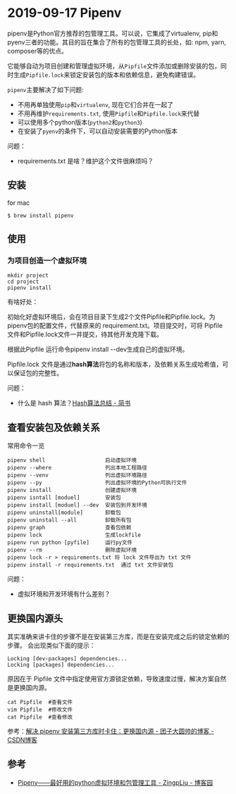 # 2019-09-17 Pipenv 

pipenv是Python官方推荐的包管理工具。可以说，它集成了virtualenv, pip和pyenv三者的功能。其目的旨在集合了所有的包管理工具的长处，如: npm, yarn, composer等的优点。

它能够自动为项目创建和管理虚拟环境，从`Pipfile`文件添加或删除安装的包，同时生成`Pipfile.lock`来锁定安装包的版本和依赖信息，避免构建错误。

`pipenv`主要解决了如下问题:

- 不用再单独使用`pip`和`virtualenv`, 现在它们合并在一起了
- 不用再维护`requirements.txt`, 使用`Pipfile`和`Pipfile.lock`来代替
- 可以使用多个python版本(`python2`和`python3`)
- 在安装了`pyenv`的条件下，可以自动安装需要的Python版本

问题：

- requirements.txt 是啥？维护这个文件很麻烦吗？

## 安装

for  mac

    $ brew install pipenv

## 使用

### 为项目创造一个虚拟环境

```
mkdir project
cd project
pipenv install
```

有啥好处：

初始化好虚拟环境后，会在项目目录下生成2个文件Pipfile和Pipfile.lock。为pipenv包的配置文件，代替原来的 requirement.txt。项目提交时，可将 Pipfile 文件和Pipfile.lock文件一并提交，待其他开发克隆下载。

根据此Pipfile 运行命令pipenv install --dev生成自己的虚拟环境。

Pipfile.lock 文件是通过**hash算法**将包的名称和版本，及依赖关系生成哈希值，可以保证包的完整性。

问题：

- 什么是 hash 算法？[Hash算法总结 - 简书](https://www.jianshu.com/p/bf1d7eee28d0)

## 查看安装包及依赖关系

常用命令一览

```
pipenv shell                   启动虚拟环境
pipenv --where                 列出本地工程路径
pipenv --venv                  列出虚拟环境路径
pipenv --py                    列出虚拟环境的Python可执行文件
pipenv install                 创建虚拟环境
pipenv isntall [moduel]        安装包
pipenv install [moduel] --dev  安装包到开发环境
pipenv uninstall[module]       卸载包
pipenv uninstall --all         卸载所有包
pipenv graph                   查看包依赖
pipenv lock                    生成lockfile
pipenv run python [pyfile]     运行py文件
pipenv --rm                    删除虚拟环境
pipenv lock -r > requirements.txt 将 lock 文件导出为 txt 文件
pipenv install -r requirements.txt  通过 txt 文件安装包
```
问题：

- 虚拟环境和开发环境有什么差别？

## 更换国内源头

其实准确来讲卡住的步骤不是在安装第三方库，而是在安装完成之后的锁定依赖的步骤。
会出现类似下面的提示：
```
Locking [dev-packages] dependencies...
Locking [packages] dependencies...
```
原因在于 Pipfile 文件中指定使用官方源锁定依赖，导致速度过慢，解决方案自然是更换国内源。

```
cat Pipfile  #查看文件
vim Pipfile  #修改文件
cat Pipfile  #查看修改
```

参考：[解决 pipenv 安装第三方库时卡住：更换国内源 - 团子大圆帅的博客 - CSDN博客](https://blog.csdn.net/jpch89/article/details/81952416)

## 参考

- [Pipenv——最好用的python虚拟环境和包管理工具 - ZingpLiu - 博客园](https://www.cnblogs.com/zingp/p/8525138.html#_label1)

